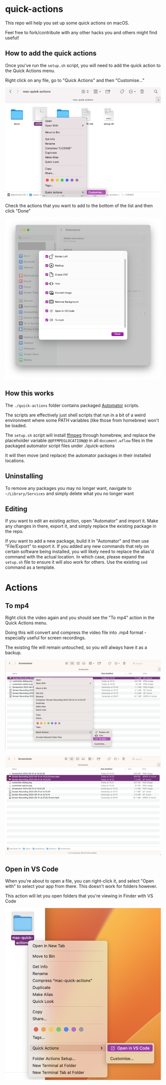 # quick-actions

This repo will help you set up some quick actions on macOS.

Feel free to fork/contribute with any other hacks you and others might find useful!

## How to add the quick actions

Once you've run the `setup.sh` script, you will need to add the quick action to the Quick Actions menu.

Right click on any file, go to "Quick Actions" and then "Customise..."

![Customise...](docs/customise-option.png)

Check the actions that you want to add to the bottom of the list and then click "Done"

![Customise dialog](docs/customise-dialog.png)


## How this works

The `./quick-actions` folder contains packaged [Automator](https://support.apple.com/en-gb/guide/automator/welcome/mac) scripts.

The scripts are effectively just shell scripts that run in a bit of a weird environment where some PATH variables (like those from homebrew) won't be loaded.

The `setup.sh` script will install [ffmpeg](https://ffmpeg.org/) through homebrew, and replace the placeholder variable `@@FFMPEGLOCATION@@` in all `document.wflow` files in the packaged automator script files under ./quick-actions

It will then move (and replace) the automator packages in their installed locations.

## Uninstalling

To remove any packages you may no longer want, navigate to `~/Library/Services` and simply delete what you no longer want

## Editing

If you want to edit an existing action, open "Automator" and import it. Make any changes in there, export it, and simply replace the existing package in the repo.

If you want to add a new package, build it in "Automator" and then use "File/Export" to export it. If you added any new commands that rely on certain software being installed, you will likely need to replace the alias'd command with the actual location. In which case, please expand the `setup.sh` file to ensure it will also work for others. Use the existing `sed` command as a template.

# Actions

## To mp4

Right click the video again and you should see the "To mp4" action in the Quick Actions menu.

Doing this will convert and compress the video file into .mp4 format - especially useful for screen recordings.

The existing file will remain untouched, so you will always have it as a backup.

![To MP4 in the quick options menu](docs/customised.png)

![The final result](docs/result.png)

## Open in VS Code

When you're about to open a file, you can right-click it, and select "Open with" to select your app from there. This doesn't work for folders however.

This action will let you open folders that you're viewing in Finder with VS Code

![The final result](docs/vs-code.png)